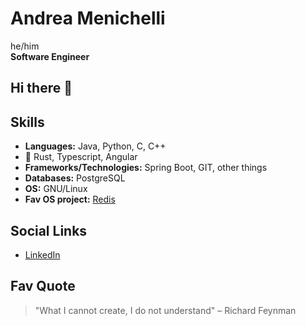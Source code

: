
# Andrea Menichelli
he/him<br>
**Software Engineer**
## Hi there 👋
## Skills
- **Languages:** Java, Python, C, C++
- 🌱 Rust, Typescript, Angular
- **Frameworks/Technologies:** Spring Boot, GIT, other things
- **Databases:** PostgreSQL
- **OS:** GNU/Linux
- **Fav OS project:** [Redis](https://redis.io/)
## Social Links
- [LinkedIn](https://www.linkedin.com/in/andrea-menichelli/)

## Fav Quote
> "What I cannot create, I do not understand" – Richard Feynman
<!--
**desertornado/desertornado** is a ✨ _special_ ✨ repository because its `README.md` (this file) appears on your GitHub profile.

Here are some ideas to get you started:

- 🔭 I’m currently working on ...
 I’m currently learning ...
- 👯 I’m looking to collaborate on ...
- 🤔 I’m looking for help with ...
- 💬 Ask me about ...
- 📫 How to reach me: ...
- 😄 Pronouns: ...
- ⚡ Fun fact: ...
-->
